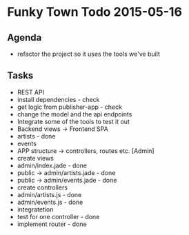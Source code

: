 # Funky Town Todo 2015-05-16

## Agenda
- refactor the project so it uses the tools we've built

## Tasks
- REST API
 - install dependencies - check
 - get logic from publisher-app - check
 - change the model and the api endpoints
- Integrate some of the tools to test it out
- Backend views -> Frontend SPA
 - artists - done
 - events
- APP structure -> controllers, routes etc. [Admin]
 - create views
  - admin/index.jade - done
  - public -> admin/artists.jade - done
  - public -> admin/events.jade - done
 - create controllers
  - admin/artists.js - done
  - admin/events.js - done
 - integratetion
  - test for one controller - done
  - implement router - done
